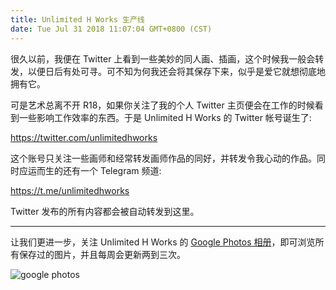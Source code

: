 ```yaml
---
title: Unlimited H Works 生产线
date: Tue Jul 31 2018 11:07:04 GMT+0800 (CST)
---
```


很久以前，我便在 Twitter 上看到一些美妙的同人画、插画，这个时候我一般会转发，以便日后有处可寻。可不知为何我还会将其保存下来，似乎是爱它就想彻底地拥有它。

可是艺术总离不开 R18，如果你关注了我的个人 Twitter 主页便会在工作的时候看到一些影响工作效率的东西。于是 Unlimited H Works 的 Twitter 帐号诞生了:

https://twitter.com/unlimitedhworks

这个账号只关注一些画师和经常转发画师作品的同好，并转发令我心动的作品。同时应运而生的还有一个 Telegram 频道:

https://t.me/unlimitedhworks

Twitter 发布的所有内容都会被自动转发到这里。

---

让我们更进一步，关注 Unlimited H Works 的 [Google Photos 相册](https://photos.google.com/share/AF1QipMQvLvoTxx2_dK6GQYwWWqiphGJ40TOvbOv1zwPidp_JAk58p4ydVdmGLcSHMFRQg?key=cjRlZFZndzM5c2dxWDZNQmRMenZEdkJaVUNFd1F3)，即可浏览所有保存过的图片，并且每周会更新两到三次。

<img src="https://i.loli.net/2018/07/31/5b5fda62dfa0c.png"  alt="google photos">